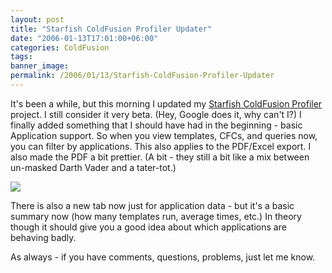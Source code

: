 ```yaml
---
layout: post
title: "Starfish ColdFusion Profiler Updater"
date: "2006-01-13T17:01:00+06:00"
categories: ColdFusion 
tags: 
banner_image: 
permalink: /2006/01/13/Starfish-ColdFusion-Profiler-Updater
---
```


It's been a while, but this morning I updated my <a href="http://www.raymondcamden.com/projects/starfish">Starfish ColdFusion Profiler</a> project. I still consider it very beta. (Hey, Google does it, why can't I?) I finally added something that I should have had in the beginning - basic Application support. So when you view templates, CFCs, and queries now, you can filter by applications. This also applies to the PDF/Excel export. I also made the PDF a bit prettier. (A bit - they still a bit like a mix between un-masked Darth Vader and a tater-tot.)

<img src="http://ray.camdenfamily.com/images/starfish_small.jpg">

There is also a new tab now just for application data - but it's a basic summary now (how many templates run, average times, etc.) In theory though it should give you a good idea about which applications are behaving badly. 

As always - if you have comments, questions, problems, just let me know.